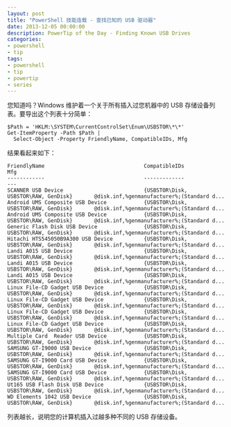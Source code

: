 ```yaml
---
layout: post
title: "PowerShell 技能连载 - 查找已知的 USB 驱动器"
date: 2013-12-05 00:00:00
description: PowerTip of the Day - Finding Known USB Drives
categories:
- powershell
- tip
tags:
- powershell
- tip
- powertip
- series
---
```

您知道吗？Windows 维护着一个关于所有插入过您机器中的 USB 存储设备列表。要导出这个列表十分简单：

	$Path = 'HKLM:\SYSTEM\CurrentControlSet\Enum\USBSTOR\*\*'
	Get-ItemProperty -Path $Path |
	  Select-Object -Property FriendlyName, CompatibleIDs, Mfg

结果看起来如下：

	FriendlyName                                CompatibleIDs                              Mfg                                       
	------------                                -------------                              ---                                       
	SCANNER USB Device                          {USBSTOR\Disk, USBSTOR\RAW, GenDisk}       @disk.inf,%genmanufacturer%;(Standard d...
	Android UMS Composite USB Device            {USBSTOR\Disk, USBSTOR\RAW, GenDisk}       @disk.inf,%genmanufacturer%;(Standard d...
	Android UMS Composite USB Device            {USBSTOR\Disk, USBSTOR\RAW, GenDisk}       @disk.inf,%genmanufacturer%;(Standard d...
	Generic Flash Disk USB Device               {USBSTOR\Disk, USBSTOR\RAW, GenDisk}       @disk.inf,%genmanufacturer%;(Standard d...
	Hitachi HTS545050B9A300 USB Device          {USBSTOR\Disk, USBSTOR\RAW, GenDisk}       @disk.inf,%genmanufacturer%;(Standard d...
	Landi A015 USB Device                       {USBSTOR\Disk, USBSTOR\RAW, GenDisk}       @disk.inf,%genmanufacturer%;(Standard d...
	Landi A015 USB Device                       {USBSTOR\Disk, USBSTOR\RAW, GenDisk}       @disk.inf,%genmanufacturer%;(Standard d...
	Landi A015 USB Device                       {USBSTOR\Disk, USBSTOR\RAW, GenDisk}       @disk.inf,%genmanufacturer%;(Standard d...
	Linux File-CD Gadget USB Device             {USBSTOR\Disk, USBSTOR\RAW, GenDisk}       @disk.inf,%genmanufacturer%;(Standard d...
	Linux File-CD Gadget USB Device             {USBSTOR\Disk, USBSTOR\RAW, GenDisk}       @disk.inf,%genmanufacturer%;(Standard d...
	Linux File-CD Gadget USB Device             {USBSTOR\Disk, USBSTOR\RAW, GenDisk}       @disk.inf,%genmanufacturer%;(Standard d...
	Linux File-CD Gadget USB Device             {USBSTOR\Disk, USBSTOR\RAW, GenDisk}       @disk.inf,%genmanufacturer%;(Standard d...
	Multiple Card  Reader USB Device            {USBSTOR\Disk, USBSTOR\RAW, GenDisk}       @disk.inf,%genmanufacturer%;(Standard d...
	SAMSUNG GT-I9000 USB Device                 {USBSTOR\Disk, USBSTOR\RAW, GenDisk}       @disk.inf,%genmanufacturer%;(Standard d...
	SAMSUNG GT-I9000 Card USB Device            {USBSTOR\Disk, USBSTOR\RAW, GenDisk}       @disk.inf,%genmanufacturer%;(Standard d...
	SAMSUNG GT-I9000 Card USB Device            {USBSTOR\Disk, USBSTOR\RAW, GenDisk}       @disk.inf,%genmanufacturer%;(Standard d...
	Ut165 USB Flash Disk USB Device             {USBSTOR\Disk, USBSTOR\RAW, GenDisk}       @disk.inf,%genmanufacturer%;(Standard d...
	WD Elements 1042 USB Device                 {USBSTOR\Disk, USBSTOR\RAW, GenDisk}       @disk.inf,%genmanufacturer%;(Standard d...

列表越长，说明您的计算机插入过越多种不同的 USB 存储设备。

<!--本文国际来源：[Finding Known USB Drives](http://community.idera.com/powershell/powertips/b/tips/posts/finding-known-usb-drives)-->
